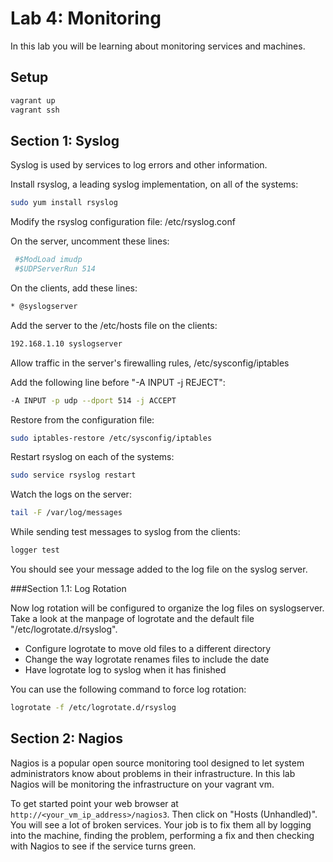 <!---
   Copyright 2014 Portland State University

   Licensed under the Apache License, Version 2.0 (the "License");
   you may not use this file except in compliance with the License.
   You may obtain a copy of the License at

       http://www.apache.org/licenses/LICENSE-2.0

   Unless required by applicable law or agreed to in writing, software
   distributed under the License is distributed on an "AS IS" BASIS,
   WITHOUT WARRANTIES OR CONDITIONS OF ANY KIND, either express or implied.
   See the License for the specific language governing permissions and
   limitations under the License.
--->

Lab 4: Monitoring
=================

In this lab you will be learning about monitoring services and machines.

Setup
-----

```bash
vagrant up
vagrant ssh
```

Section 1: Syslog
-----------------

Syslog is used by services to log errors and other information.

Install rsyslog, a leading syslog implementation, on all of the systems:
```bash
sudo yum install rsyslog
```

Modify the rsyslog configuration file: /etc/rsyslog.conf

On the server, uncomment these lines:
```bash
 #$ModLoad imudp
 #$UDPServerRun 514
```

On the clients, add these lines:
```bash
* @syslogserver
```

Add the server to the /etc/hosts file on the clients:
```bash
192.168.1.10 syslogserver
```

Allow traffic in the server's firewalling rules, /etc/sysconfig/iptables

Add the following line before "-A INPUT -j REJECT":
```bash
-A INPUT -p udp --dport 514 -j ACCEPT
```

Restore from the configuration file:
```bash
sudo iptables-restore /etc/sysconfig/iptables
```

Restart rsyslog on each of the systems:
```bash
sudo service rsyslog restart
```

Watch the logs on the server:
```bash
tail -F /var/log/messages
```

While sending test messages to syslog from the clients:
```bash
logger test
```

You should see your message added to the log file on the syslog server.

###Section 1.1: Log Rotation

Now log rotation will be configured to organize the log files on
syslogserver. Take a look at the manpage of logrotate and the default
file "/etc/logrotate.d/rsyslog".

* Configure logrotate to move old files to a different directory
* Change the way logrotate renames files to include the date
* Have logrotate log to syslog when it has finished

You can use the following command to force log rotation:
```bash
logrotate -f /etc/logrotate.d/rsyslog
```

Section 2: Nagios
-------------------

Nagios is a popular open source monitoring tool designed to let system administrators know about problems in their infrastructure. In this lab Nagios will be monitoring the infrastructure on your vagrant vm.

To get started point your web browser at `http://<your_vm_ip_address>/nagios3`. Then click on "Hosts (Unhandled)". You will see a lot of broken services. Your job is to fix them all by logging into the machine, finding the problem, performing a fix and then checking with Nagios to see if the service turns green.

